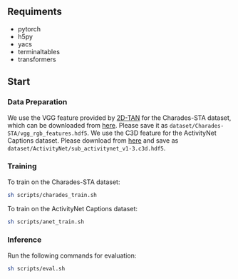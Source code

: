 
## Requiments

- pytorch
- h5py
- yacs
- terminaltables
- transformers

## Start

### Data Preparation
We use the VGG feature provided by [2D-TAN](https://github.com/microsoft/VideoX) for the Charades-STA dataset, which can be downloaded from [here](https://rochester.app.box.com/s/8znalh6y5e82oml2lr7to8s6ntab6mav/folder/137471415879). Please save it as `dataset/Charades-STA/vgg_rgb_features.hdf5`.
We use the C3D feature for the ActivityNet Captions dataset. Please download from [here](http://activity-net.org/challenges/2016/download.html) and save as `dataset/ActivityNet/sub_activitynet_v1-3.c3d.hdf5`. 


### Training
To train on the Charades-STA dataset:
```bash
sh scripts/charades_train.sh
```

To train on the ActivityNet Captions dataset:
```bash
sh scripts/anet_train.sh
```


### Inference

Run the following commands for evaluation:
```bash
sh scripts/eval.sh
```
